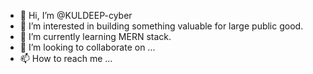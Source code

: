 - 👋 Hi, I’m @KULDEEP-cyber
- 👀 I’m interested in building something valuable for large public good.
- 🌱 I’m currently learning MERN stack.
- 💞️ I’m looking to collaborate on ...
- 📫 How to reach me ...

<!---
KULDEEP-cyber/KULDEEP-cyber is a ✨ special ✨ repository because its `README.md` (this file) appears on your GitHub profile.
You can click the Preview link to take a look at your changes.
--->
